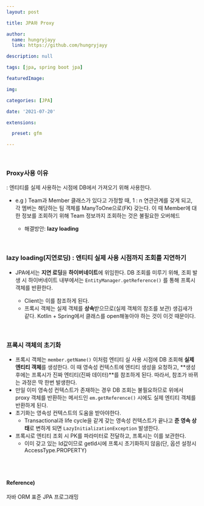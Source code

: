 ```yaml
---
layout: post

title: JPA와 Proxy

author: 
  name: hungryjayy
  link: https://github.com/hungryjayy

description: null

tags: [jpa, spring boot jpa]

featuredImage: 

img: 

categories: [JPA]

date: '2021-07-20'

extensions:

  preset: gfm

---
```


<br>

### Proxy사용 이유

: 엔티티를 실제 사용하는 시점에 DB에서 가져오기 위해 사용한다.

* e.g ) Team과 Member 클래스가 있다고 가정할 때, 1 : n 연관관계를 갖게 되고, 각 멤버는 해당하는 팀 객체를 ManyToOne으로(FK) 갖는다. 이 때 Member에 대한 정보를 조회하기 위해 Team 정보까지 조회하는 것은 불필요한 오버헤드

  * 해결방안: **lazy loading**


<br>

### lazy loading(지연로딩) : 엔티티 실제 사용 시점까지 조회를 지연하기

* JPA에서는 **지연 로딩**을 **하이버네이트**에 위임한다. DB 조회를 미루기 위해, 조회 발생 시 하이버네이트 내부에서는 `EntityManager.getReference()` 를 통해 프록시 객체를 반환한다.

  * Client는 이를 참조하게 된다.
  * 프록시 객체는 실제 객체를 **상속**받으므로(실제 객체의 참조를 보관) 생김새가 같다. Kotlin + Spring에서 클래스를 open해놓아야 하는 것이 이것 때문이다.

<br>

### **프록시 객체의 초기화** 

* 프록시 객체는 `member.getName()` 이처럼 엔티티 실 사용 시점에 DB 조회해 **실제 엔티티 객체**를 생성한다. 이 때 영속성 컨텍스트에 엔티티 생성을 요청하고, **생성 후에는 프록시가 진짜 엔티티(진짜 데이터)**를 참조하게 된다. 따라서, 참조가 바뀌는 과정은 딱 한번 발생한다.
* 만일 이미 영속성 컨텍스트가 존재하는 경우 DB 조회는 불필요하므로 위에서 proxy 객체를 반환하는 메서드인 `em.getReference()` 시에도 실제 엔티티 객체를 반환하게 된다.
* 초기화는 영속성 컨텍스트의 도움을 받아야한다.
  * Transactional과 life cycle을 같게 갖는 영속성 컨텍스트가 끝나고 **준 영속 상태**로 변하게 되면 `LazyInitializationException` 발생한다.
* 프록시로 엔티티 조회 시 PK를 파라미터로 전달하고, 프록시는 이를 보관한다.
  * 이미 갖고 있는 Id값이므로 getId시에 프록시 초기화하지 않음(단, 옵션 설정시 AccessType.PROPERTY)

<br><br>

#### Reference)

자바 ORM 표준 JPA 프로그래밍 

